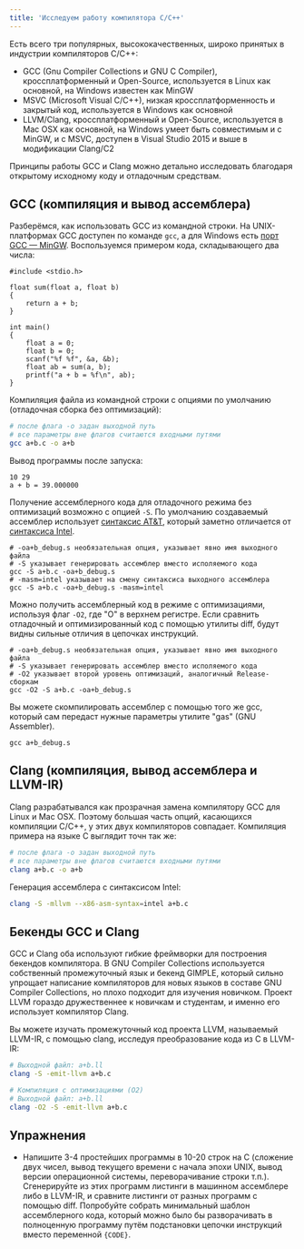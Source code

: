 ```yaml
---
title: 'Исследуем работу компилятора C/C++'
---
```


Есть всего три популярных, высококачественных, широко принятых в индустрии компиляторов C/C++:

- GCC (Gnu Compiler Collections и GNU C Compiler), кроссплатформенный и Open-Source, используется в Linux как основной, на Windows известен как MinGW
- MSVC (Microsoft Visual C/C++), низкая кроссплатформенность и закрытый код, используется в Windows как основной
- LLVM/Clang, кроссплатформенный и Open-Source, используется в Mac OSX как основной, на Windows умеет быть совместимым и с MinGW, и с MSVC, доступен в Visual Studio 2015 и выше в модификации Clang/C2

Принципы работы GCC и Clang можно детально исследовать благодаря открытому исходному коду и отладочным средствам.

## GCC (компиляция и вывод ассемблера)

Разберёмся, как использовать GCC из командной строки. На UNIX-платформах GCC доступен по команде `gcc`, а для Windows есть [порт GCC &mdash; MinGW](https://sourceforge.net/projects/mingw/files/). Воспользуемся примером кода, складывающего два числа:

```
#include <stdio.h>

float sum(float a, float b)
{
    return a + b;
}

int main()
{
    float a = 0;
    float b = 0;
    scanf("%f %f", &a, &b);
    float ab = sum(a, b);
    printf("a + b = %f\n", ab);
}
```

Компиляция файла из командной строки с опциями по умолчанию (отладочная сборка без оптимизаций):

```bash
# после флага -o задан выходной путь
# все параметры вне флагов считаются входными путями
gcc a+b.c -o a+b
```

Вывод программы после запуска:

```
10 29
a + b = 39.000000
```

Получение ассемблерного кода для отладочного режима без оптимизаций возможно с опцией `-S`. По умолчанию создаваемый ассемблер использует [синтаксис AT&amp;T](https://ru.wikipedia.org/wiki/AT%26T-%D1%81%D0%B8%D0%BD%D1%82%D0%B0%D0%BA%D1%81%D0%B8%D1%81), который заметно отличается от [синтаксиса Intel](https://ru.wikipedia.org/wiki/Intel-%D1%81%D0%B8%D0%BD%D1%82%D0%B0%D0%BA%D1%81%D0%B8%D1%81).

```
# -oa+b_debug.s необязательная опция, указывает явно имя выходного файла
# -S указывает генерировать ассемблер вместо исполяемого кода
gcc -S a+b.c -oa+b_debug.s
# -masm=intel указывает на смену синтаксиса выходного ассемблера
gcc -S a+b.c -oa+b_debug.s -masm=intel
```

Можно получить ассемблерный код в режиме с оптимизациями, используя флаг `-O2`, где "O" в верхнем регистре. Если сравнить отладочный и оптимизированный код с помощью утилиты diff, будут видны сильные отличия в цепочках инструкций.

```
# -oa+b_debug.s необязательная опция, указывает явно имя выходного файла
# -S указывает генерировать ассемблер вместо исполяемого кода
# -O2 указывает второй уровень оптимизаций, аналогичный Release-сборкам
gcc -O2 -S a+b.c -oa+b_debug.s
```

Вы можете скомпилировать ассемблер с помощью того же gcc, который сам передаст нужные параметры утилите "gas" (GNU Assembler).

```
gcc a+b_debug.s
```

## Clang (компиляция, вывод ассемблера и LLVM-IR)

Clang разрабатывался как прозрачная замена компилятору GCC для Linux и Mac OSX. Поэтому большая часть опций, касающихся компиляции C/C++, у этих двух компиляторов совпадает. Компиляция примера на языке C выглядит точн так же:

```bash
# после флага -o задан выходной путь
# все параметры вне флагов считаются входными путями
clang a+b.c -o a+b
```

Генерация ассемблера с синтаксисом Intel:

```bash
clang -S -mllvm --x86-asm-syntax=intel a+b.c
```

## Бекенды GCC и Clang

GCC и Clang оба используют гибкие фреймворки для построения бекендов компилятора. В GNU Compiler Collections используется собственный промежуточный язык и бекенд GIMPLE, который сильно упрощает написание компиляторов для новых языков в составе GNU Compiler Collections, но плохо подходит для изучения новичком. Проект LLVM гораздо дружественнее к новичкам и студентам, и именно его использует компилятор Clang.

Вы можете изучать промежуточный код проекта LLVM, называемый LLVM-IR, с помощью clang, исследуя преобразование кода из C в LLVM-IR:

```bash
# Выходной файл: a+b.ll
clang -S -emit-llvm a+b.c

# Компиляция с оптимизациями (O2)
# Выходной файл: a+b.ll
clang -O2 -S -emit-llvm a+b.c
```

## Упражнения

- Напишите 3-4 простейших программы в 10-20 строк на C (сложение двух чисел, вывод текущего времени с начала эпохи UNIX, вывод версии операционной системы, переворачивание строки т.п.). Сгенерируйте из этих программ листинги в машинном ассемблере либо в LLVM-IR, и сравните листинги от разных программ с помощью diff. Попробуйте собрать минимальный шаблон ассемблерного кода, который можно было бы разворачивать в полноценную программу путём подстановки цепочки инструкций вместо переменной `{CODE}`.
